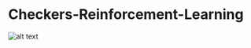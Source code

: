 # Checkers-Reinforcement-Learning

![alt text](https://github.com/shokri-matin/Checkers-Reinforcement-Learning/tree/main/pic/Chess_Board.png?raw=true)
